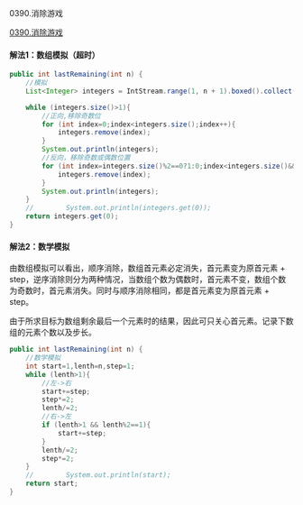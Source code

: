 0390.消除游戏

[0390.消除游戏](https://leetcode-cn.com/problems/elimination-game/)

#### 解法1：数组模拟（超时）

```java
public int lastRemaining(int n) {
    //模拟
    List<Integer> integers = IntStream.range(1, n + 1).boxed().collect(Collectors.toCollection(ArrayList::new));

    while (integers.size()>1){
        //正向,移除奇数位
        for (int index=0;index<integers.size();index++){
            integers.remove(index);
        }
        System.out.println(integers);
        //反向，移除奇数或偶数位置
        for (int index=integers.size()%2==0?1:0;index<integers.size()&&integers.size()>1;index++){
            integers.remove(index);
        }
        System.out.println(integers);
    }
    //        System.out.println(integers.get(0));
    return integers.get(0);
}
```



#### 解法2：数学模拟

由数组模拟可以看出，顺序消除，数组首元素必定消失，首元素变为原首元素 + step，逆序消除则分为两种情况，当数组个数为偶数时，首元素不变，数组个数为奇数时，首元素消失。同时与顺序消除相同，都是首元素变为原首元素 + step。

由于所求目标为数组剩余最后一个元素时的结果，因此可只关心首元素。记录下数组的元素个数以及步长。

```java
public int lastRemaining(int n) {
    //数学模拟
    int start=1,lenth=n,step=1;
    while (lenth>1){
        //左->右
        start+=step;
        step*=2;
        lenth/=2;
        //右->左
        if (lenth>1 && lenth%2==1){
            start+=step;
        }
        lenth/=2;
        step*=2;
    }
    //        System.out.println(start);
    return start;
}
```

